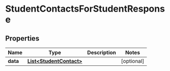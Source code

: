 
# StudentContactsForStudentResponse

## Properties
Name | Type | Description | Notes
------------ | ------------- | ------------- | -------------
**data** | [**List&lt;StudentContact&gt;**](StudentContact.md) |  |  [optional]



